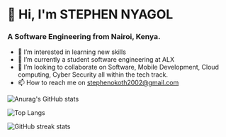 <h1>👋 Hi, I'm STEPHEN NYAGOL</h1>
<h3>A Software Engineering from Nairoi, Kenya.</h3>

- 👀 I’m interested in learning new skills
- 🌱 I’m currently a student software engineering at ALX
- 💞️ I’m looking to collaborate on Software, Mobile Development, Cloud computing, Cyber Security all within the tech track.
- 📫 How to reach me on stephenokoth2002@gmail.com 

<!---
Isahabdulsalam/Isahabdulsalam is a ✨ special ✨ repository because its `README.md` (this file) appears on your GitHub profile.
You can click the Preview link to take a look at your changes
--->

![Anurag's GitHub stats](https://github-readme-stats.vercel.app/api?username=stevovenom&theme=tokyonight&show=reviews,discussions_started,discussions_answered,prs_merged,prs_merged_percentage)


![Top Langs](https://github-readme-stats.vercel.app/api/top-langs/?username=stevovenom&theme=tokyonight&layout=compact)

![GitHub streak stats](https://streak-stats.demolab.com/?user=stevovenom&theme=tokyonight)  
